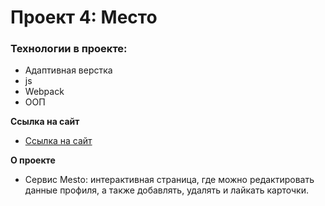# Проект 4: Место

### Технологии в проекте:

* Адаптивная верстка
* js
* Webpack
* ООП


**Ссылка на сайт**

* [Ссылка на сайт](https://gaaganastasia.github.io/mesto/)


**О проекте**

* Сервис Mesto: интерактивная страница, где можно редактировать данные профиля, а также добавлять, удалять и лайкать карточки.